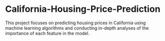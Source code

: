 # California-Housing-Price-Prediction
This project focuses on predicting housing prices in California using machine learning algorithms and conducting in-depth analyses of the importance of each feature in the model.
